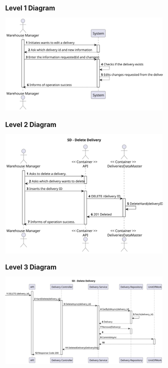 ## Level 1 Diagram

![Level_1_Diagram](USA08_1.svg)

## Level 2 Diagram

![Level_2_Diagram](USA08_2.svg)

## Level 3 Diagram

![Level_3_Diagram](USA08_3.svg)